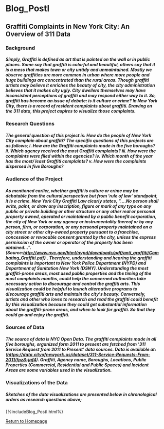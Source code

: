 # Blog_PostI
## Graffiti Complaints in New York City: An Overview of 311 Data
### Background
##### Simply, Graffiti is defined as art that is painted on the wall or in public places. Some say that graffiti is colorful and beautiful, others say that it is a mess that makes town or city untidy and unmaintained. Mostly we observe graffities are more common in urban where more people and huge buildings are concentrated than the rural areas. Though graffiti artists may believe it enriches the beauty of city, the city administration believes that it makes city ugly. City dwellers themselves may have inconsistent perceptions of graffiti and may respond either way to it. So, graffiti has become an issue of debate: is it culture or crime?  In New York City, there is a record of resident complaints about graffiti. Drawing on the 311 data, this project aspires to visualize those complaints. 
### Research Questions
##### The general question of this project is:  How do the people of New York City complain about graffiti? The specific questions of this projects are as follows; i.    How are the Graffiti complaints made in the five boroughs?  ii.    Which agency received the most Graffiti complaints? iii. How were the complaints were filed within the agencies? iv.    Which month of the year has the most/ least Graffiti complaints? v. How were the complaints dispersed in five Boroughs? 
### Audience of the Project
##### As mentioned earlier, whether graffiti is culture or crime may be debatable from the cultural perspective but from 'rule of law' standpoint, it is a crime. New York City Graffiti Law clearly states, "….No person shall write, paint, or draw any inscription, figure or mark of any type on any public or private building or other structure or any other real or personal property owned, operated or maintained by a public benefit corporation, the city of New York or any agency or instrumentality thereof or by any person, firm, or corporation, or any personal property maintained on a city street or other city-owned property pursuant to a franchise, concession or revocable consent granted by the city, unless the express permission of the owner or operator of the property has been obtained…". (Source:http://www.nyc.gov/html/nypd/downloads/pdf/anti_graffiti/Combating_Graffiti.pdf) . Therefore, understanding and hearing the graffiti complaints is important to New York Police Department (NYPD) and Department of Sanitation New York (DSNY). Understanding the most graffiti-prone areas, most used public properties and the timing of the most complaints months, could help the concerned authorities take necessary action to discourage and control the graffiti arts. This visualization could be helpful to launch alternative programs to discourage graffiti arts and maintain the city's beauty. Conversely, artists and other who loves to research and read the graffiti could benefit by this visualization because they could get substantial information about the graffiti-prone areas, and when to look for graffiti. So that they could go and enjoy the graffiti.
### Sources of Data
##### The source of data is NYC Open Data. The graffiti complaints made in all five boroughs, organized form 2011 to present are fetched from '311 Service Request from 2011 to Present' data sources. Data is available at: (https://data.cityofnewyork.us/dataset/311-Service-Requests-From-2011/fpz8-jqf4). Graffiti, Agency name, Boroughs, Locations, Public Properties (Commercial, Residential and Public Spaces) and Incident Areas are some variables used in the visualization.
### Visualizations of the Data
##### Sketches of the data visualizations are presented below in chronological orders as research questions above; 
{%includeBlog_PostI.html%}

[Return to Homepage](https://abinojha.github.io/DataVis/)

